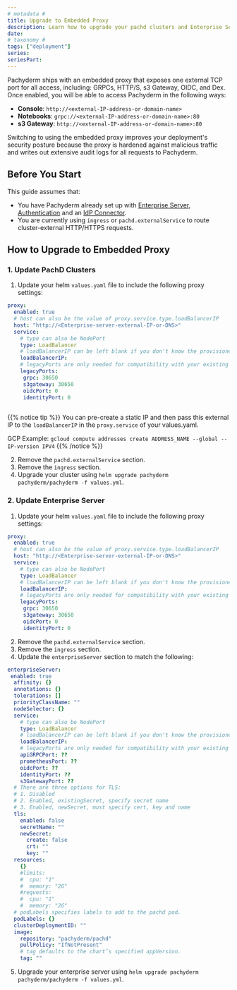 ```yaml
---
# metadata # 
title: Upgrade to Embedded Proxy
description: Learn how to upgrade your pachd clusters and Enterprise Server to use the embedded proxy, exposing only one external port. 
date: 
# taxonomy #
tags: ["deployment"]
series:
seriesPart:
--- 
```


Pachyderm ships with an embedded proxy that exposes one external TCP port for all access, including: GRPCs, HTTP/S, s3 Gateway, OIDC, and Dex. Once enabled, you will be able to access Pachyderm in the following ways:

- **Console**: `http://<external-IP-address-or-domain-name>`
- **Notebooks**: `grpc://<external-IP-address-or-domain-name>:80`
- **s3 Gateway**: `http://<external-IP-address-or-domain-name>:80`

Switching to using the embedded proxy improves your deployment's security posture because the proxy is hardened against malicious traffic and writes out extensive audit logs for all requests to Pachyderm.

## Before You Start 

This guide assumes that:

- You have Pachyderm already set up with [Enterprise Server](../../../enterprise/deployment), [Authentication](../../../enterprise/auth/) and an [IdP Connector](../../../enterprise/auth/authentication/idp-dex/).
- You are currently using `ingress` or `pachd.externalService` to route cluster-external HTTP/HTTPS requests.  


## How to Upgrade to Embedded Proxy

### 1. Update PachD Clusters

1. Update your helm `values.yaml` file to include the following proxy settings:

```yaml
proxy:
  enabled: true
  # host can also be the value of proxy.service.type.loadBalancerIP
  host: "http://<Enterprise-server-external-IP-or-DNS>"
  service:
    # type can also be NodePort
    type: LoadBalancer
    # loadBalancerIP can be left blank if you don't know the provisioned IP.
    loadBalancerIP:
    # legacyPorts are only needed for compatibility with your existing configuration. This is not needed for a fresh install where proxy is enabled.
    legacyPorts:
     grpc: 30650
     s3gateway: 30650
     oidcPort: 0
     identityPort: 0
    
```
   {{% notice tip %}}
   You can pre-create a static IP and then pass this external IP to the `loadBalancerIP` in the `proxy.service` of your values.yaml.

   GCP Example: `gcloud compute addresses create ADDRESS_NAME --global --IP-version IPV4`
   {{% /notice %}}

2. Remove the `pachd.externalService` section. 
3. Remove the `ingress` section.
4. Upgrade your cluster using `helm upgrade pachyderm pachyderm/pachyderm -f values.yml`.

### 2. Update Enterprise Server

1. Update your helm `values.yaml` file to include the following proxy settings:

```yaml
proxy:
  enabled: true
  # host can also be the value of proxy.service.type.loadBalancerIP
  host: "http://<Enterprise-server-external-IP-or-DNS>"
  service:
    # type can also be NodePort
    type: LoadBalancer
    # loadBalancerIP can be left blank if you don't know the provisioned IP.
    loadBalancerIP:
    # legacyPorts are only needed for compatibility with your existing configuration. This is not needed for a fresh install where proxy is enabled.
    legacyPorts:
     grpc: 30650
     s3gateway: 30650
     oidcPort: 0
     identityPort: 0 
```
2. Remove the `pachd.externalService` section. 
3. Remove the `ingress` section.
4. Update the `enterpriseServer` section to match the following:
```yaml
enterpriseServer:
 enabled: true
  affinity: {}
  annotations: {}
  tolerations: []
  priorityClassName: ""
  nodeSelector: {}
  service:
    # type can also be NodePort
    type: LoadBalancer
    # loadBalancerIP can be left blank if you don't know the provisioned IP.
    loadBalancerIP:
    # legacyPorts are only needed for compatibility with your existing configuration. This is not needed for a fresh install where proxy is enabled.
    apiGRPCPort: ??
    prometheusPort: ??
    oidcPort: ??
    identityPort: ??
    s3GatewayPort: ??
  # There are three options for TLS:
  # 1. Disabled
  # 2. Enabled, existingSecret, specify secret name
  # 3. Enabled, newSecret, must specify cert, key and name
  tls:
    enabled: false
    secretName: ""
    newSecret:
      create: false
      crt: ""
      key: ""
  resources:
    {}
    #limits:
    #  cpu: "1"
    #  memory: "2G"
    #requests:
    #  cpu: "1"
    #  memory: "2G"
  # podLabels specifies labels to add to the pachd pod.
  podLabels: {}
  clusterDeploymentID: ""
  image:
    repository: "pachyderm/pachd"
    pullPolicy: "IfNotPresent"
    # tag defaults to the chart’s specified appVersion.
    tag: ""
```
5. Upgrade your enterprise server using `helm upgrade pachyderm pachyderm/pachyderm -f values.yml`.

<!-- ### Set Up Auth & IdP 

1. Register your cluster with the enterprise server:
```s
pachctl enterprise register --id <my-pachd-config-name> --enterprise-server-address <Enterprise-server-external-IP-or-DNS>:80 --pachd-address <pachd-IP>:80
```
1. Set your IDP Config: 
```s
echo "issuer: http://<Enterprise-server-external-IP-or-DNS>" | pachctl idp set-config --config -
```
1. Enable Auth:
```s
pachctl auth activate --client-id <my-pachd-config-name> --redirect http://<Enterprise-server-external-IP-or-DNS>/authorization-code/callback 
```

### Connect To The Cluster 
You can connect `pachctl` to your cluster by running the following commands:

```s
# Retrieve the external IP address of your TCP load balancer (or use your domain name)
kubectl get services | grep pachyderm-proxy | awk '{print $4}'
# Update the context of your cluster using the external IP address/domain name captured above
echo '{"pachd_address": "grpc://<external-IP-address-or-domain-name>:80"}' | pachctl config set context "<your-cluster-context-name>" --overwrite
pachctl config set active-enterprise-context <my-enterprise-context-name>
``` -->